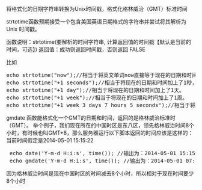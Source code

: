 将格式化的日期字符串转换为Unix时间戳，格式化格林威治（GMT）标准时间
<div class="entry-content">

strtotime函数预期接受一个包含美国英语日期格式的字符串并尝试将其解析为 Unix 时间戳。

函数说明：strtotime(要解析的时间字符串, 计算返回值的时间戳【默认是当前的时间，可选】)
返回值：成功则返回时间戳，否则返回 FALSE

比如
<pre class="code">echo strtotime("now");//相当于将英文单词now直接等于现在的日期和时间，并把这个日期时间转化为unix时间戳。这个效果跟echo time();一样。
echo strtotime("+1 seconds");//相当于将现在的日期和时间加上了1秒，并把这个日期时间转化为unix时间戳。这个效果跟echo time()+1;一样。
echo strtotime("+1 day");//相当于将现在的日期和时间加上了1天。
echo strtotime("+1 week");//相当于将现在的日期和时间加上了1周。
echo strtotime("+1 week 3 days 7 hours 5 seconds");//相当于将现在的日期和时间加上了1周3天7小时5秒。
</pre>
gmdate 函数能格式化一个GMT的日期和时间，返回的是格林威治标准时（GMT）。
举个例子，我们现在所在的中国时区是东八区，领先格林威治时间8个小时，有时候也叫GMT+8，那么服务器运行以下脚本返回的时间应该是这样的：
当前时间假定是2014-05-01 15:15:22
<pre> echo date('Y-m-d H:i:s', time()); //输出为：2014-05-01 15:15:22
 echo gmdate('Y-m-d H:i:s', time()); //输出为：2014-05-01 07:15:22</pre>
因为格林威治时间是现在中国时区的时间减去8个小时，所以相对于现在时间要少8个小时

</div>
